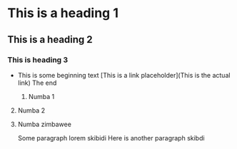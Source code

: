 # This is a heading 1
## This is a heading 2
 ### This is heading 3

 - This is some beginning text [This is a link placeholder](This is the actual link) The end

    1. Numba 1
2. Numba 2
3. Numba zimbawee

    Some paragraph lorem skibidi
 Here is another paragraph []() skibdi

